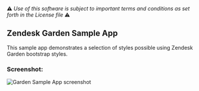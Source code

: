 :warning: *Use of this software is subject to important terms and conditions as set forth in the License file* :warning:

## Zendesk Garden Sample App

This sample app demonstrates a selection of styles possible using Zendesk Garden bootstrap styles.

### Screenshot:
![Garden Sample App screenshot](https://user-images.githubusercontent.com/143773/43234970-dc9cb758-9033-11e8-856e-2194db52cce0.png)
